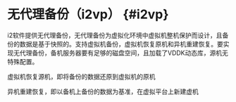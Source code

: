 # 无代理备份（i2vp） {#i2vp}

i2软件提供无代理备份，无代理备份为虚拟化环境中虚拟机整机保护而设计，且备份的数据是基于快照的。支持虚拟机备份，虚拟机恢复原机和异机重建恢复。要实现无代理备份，备机服务器要有足够的磁盘空间，且加载了VDDK动态库，源机无特殊配置。

虚拟机恢复源机，即将备份的数据还原到虚拟机的原机

异机重建恢复，即以备机上备份的数据为基准，在虚拟平台上新建虚机